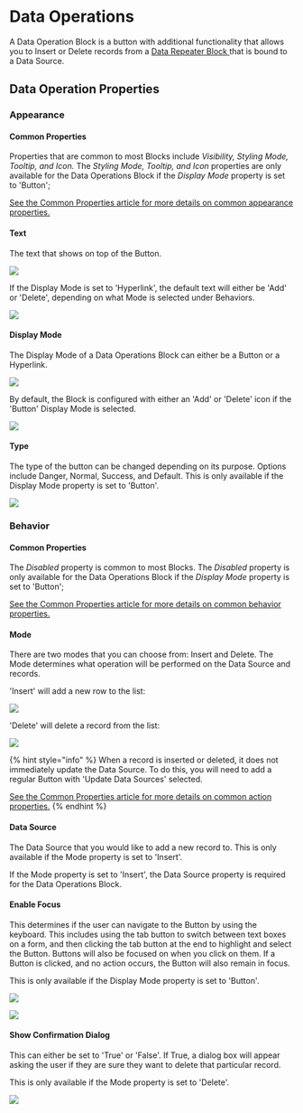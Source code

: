 # Data Operations

A Data Operation Block is a button with additional functionality that allows you to Insert or Delete records from a [Data Repeater Block ](../layout/box-and-data-repeater-box.md)that is bound to a Data Source.&#x20;

## Data Operation Properties

### Appearance

#### Common Properties

Properties that are common to most Blocks include _Visibility, Styling Mode, Tooltip, and Icon._ The _Styling Mode, Tooltip, and Icon_ properties are only available for the Data Operations Block if the _Display Mode_ property is set to 'Button';

[See the Common Properties article for more details on common appearance properties.](../common-properties.md#appearance)

#### Text

The text that shows on top of the Button.&#x20;

![](<../../.gitbook/assets/DO Text.png>)

If the Display Mode is set to 'Hyperlink', the default text will either be 'Add' or 'Delete', depending on what Mode is selected under Behaviors.

![](<../../.gitbook/assets/DO - Hyperlink.PNG>)

#### Display Mode

The Display Mode of a Data Operations Block can either be a Button or a Hyperlink.&#x20;

![](<../../.gitbook/assets/DO - Display Mode (1).PNG>)

By default, the Block is configured with either an 'Add' or 'Delete' icon if the 'Button' Display Mode is selected.&#x20;

![](<../../.gitbook/assets/DO Icon.png>)

#### Type

The type of the button can be changed depending on its purpose. Options include Danger, Normal, Success, and Default. This is only available if the Display Mode property is set to 'Button'.

![](<../../.gitbook/assets/image (843).png>)

### Behavior

#### Common Properties&#x20;

The _Disabled_ property is common to most Blocks. The _Disabled_ property is only available for the Data Operations Block if the _Display Mode_ property is set to 'Button';

[See the Common Properties article for more details on common behavior properties.](../common-properties.md#behavior)

#### Mode

There are two modes that you can choose from: Insert and Delete. The Mode determines what operation will be performed on the Data Source and records.&#x20;

'Insert' will add a new row to the list:

![](../../.gitbook/assets/insert.gif)

'Delete' will delete a record from the list:

![](../../.gitbook/assets/delete.gif)

{% hint style="info" %}
When a record is inserted or deleted, it does not immediately update the Data Source. To do this, you will need to add a regular Button with 'Update Data Sources' selected.&#x20;

[See the Common Properties article for more details on common action properties.](../common-properties.md#action)
{% endhint %}

#### Data Source

The Data Source that you would like to add a new record to. This is only available if the Mode property is set to 'Insert'.

If the Mode property is set to 'Insert', the Data Source property is required for the Data Operations Block.

#### Enable Focus

This determines if the user can navigate to the Button by using the keyboard. This includes using the tab button to switch between text boxes on a form, and then clicking the tab button at the end to highlight and select the Button. Buttons will also be focused on when you click on them. If a Button is clicked, and no action occurs, the Button will also remain in focus.

This is only available if the Display Mode property is set to 'Button'.

![](<../../.gitbook/assets/enable focus true.gif>)

![](<../../.gitbook/assets/enable focus false.gif>)

#### Show Confirmation Dialog

This can either be set to 'True' or 'False'. If True, a dialog box will appear asking the user if they are sure they want to delete that particular record.

This is only available if the Mode property is set to 'Delete'.&#x20;

![](<../../.gitbook/assets/DO confirm diolog (1).png>)

